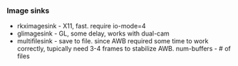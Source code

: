 

### Image sinks
 - rkximagesink - X11, fast. require io-mode=4
 - glimagesink - GL, some delay, works with dual-cam
 - multifilesink - save to file. since AWB required some time to work correctly, tupically need 3-4 frames to stabilize AWB. num-buffers - # of files
